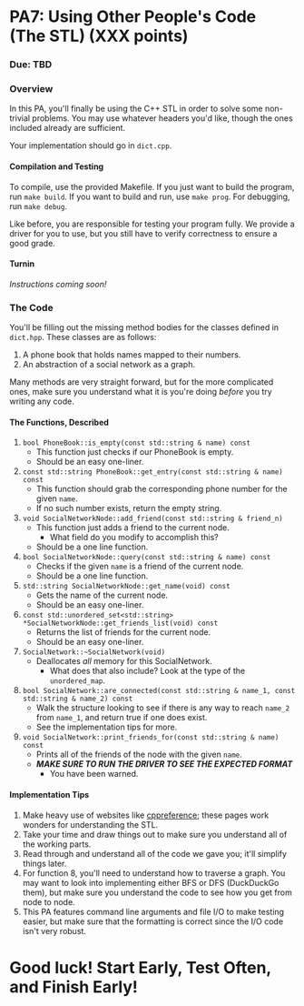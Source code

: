 # PA7: Using Other People's Code (The STL) (XXX points)
### Due: TBD

### Overview
In this PA, you'll finally be using the C++ STL in order to solve some
non-trivial problems. You may use whatever headers you'd like, though the
ones included already are sufficient.

Your implementation should go in `dict.cpp`.

#### Compilation and Testing
To compile, use the provided Makefile. If you just want to build the program, run `make build`. If you want to build and run, use `make prog`. For debugging, run `make debug`.

Like before, you are responsible for testing your program fully. We provide a driver for you to use, but you still have to verify correctness to ensure a good grade.

#### Turnin
*Instructions coming soon!*

### The Code
You'll be filling out the missing method bodies for the classes defined in `dict.hpp`. These classes are as follows:

1. A phone book that holds names mapped to their numbers.
2. An abstraction of a social network as a graph.

Many methods are very straight forward, but for the more complicated ones, make sure you understand what it is you're doing _before_ you
try writing any code.

#### The Functions, Described
1. `bool PhoneBook::is_empty(const std::string & name) const`
   * This function just checks if our PhoneBook is empty.
   * Should be an easy one-liner.
2. `const std::string PhoneBook::get_entry(const std::string & name) const`
   * This function should grab the corresponding phone number for the given `name`.
   * If no such number exists, return the empty string.
3. `void SocialNetworkNode::add_friend(const std::string & friend_n)`
   * This function just adds a friend to the current node.
     * What field do you modify to accomplish this?
   * Should be a one line function.
4. `bool SocialNetworkNode::query(const std::string & name) const`
   * Checks if the given `name` is a friend of the current node.
   * Should be a one line function.
5. `std::string SocialNetworkNode::get_name(void) const`
   * Gets the name of the current node.
   * Should be an easy one-liner.
6. `const std::unordered_set<std::string> *SocialNetworkNode::get_friends_list(void) const`
   * Returns the list of friends for the current node.
   * Should be an easy one-liner.
7. `SocialNetwork::~SocialNetwork(void)`
   * Deallocates *all* memory for this SocialNetwork.
     * What does that also include? Look at the type of the `unordered_map`.
8. `bool SocialNetwork::are_connected(const std::string & name_1, const std::string & name_2) const`
   * Walk the structure looking to see if there is any way to reach `name_2` from `name_1`, and return
      true if one does exist.
   * See the implementation tips for more.
9. `void SocialNetwork::print_friends_for(const std::string & name) const`
   * Prints all of the friends of the node with the given `name`.
   * *__MAKE SURE TO RUN THE DRIVER TO SEE THE EXPECTED FORMAT__*
     * You have been warned.

#### Implementation Tips
1. Make heavy use of websites like <a href="http://cppreference.com/" target="_blank">cppreference</a>; these
   pages work wonders for understanding the STL.
2. Take your time and draw things out to make sure you understand all of the working parts.
3. Read through and understand all of the code we gave you; it'll simplify things later.
4. For function 8, you'll need to understand how to traverse a graph. You may want to look into
   implementing either BFS or DFS (DuckDuckGo them), but make sure you understand the code to see
   how you get from node to node.
5. This PA features command line arguments and file I/O to make testing easier, but make sure
   that the formatting is correct since the I/O code isn't very robust.

# Good luck! Start Early, Test Often, and Finish Early!

